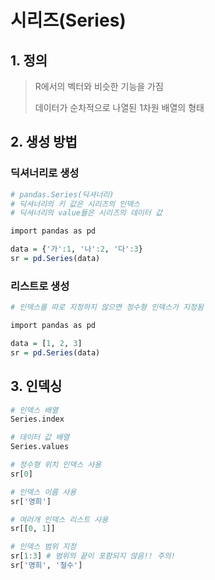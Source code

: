 # 시리즈(Series)

## 1. 정의

> R에서의 벡터와 비슷한 기능을 가짐
>
> 데이터가 순차적으로 나열된 1차원 배열의 형태



## 2. 생성 방법

### 딕셔너리로 생성<!-- {docsify-ignore} -->

```R
# pandas.Series(딕셔너리)
# 딕셔너리의 키 값은 시리즈의 인덱스
# 딕셔너리의 value들은 시리즈의 데이터 값

import pandas as pd

data = {'가':1, '나':2, '다':3}
sr = pd.Series(data)
```

### 리스트로 생성<!-- {docsify-ignore} -->

```R
# 인덱스를 따로 지정하지 않으면 정수형 인덱스가 지정됨

import pandas as pd

data = [1, 2, 3]
sr = pd.Series(data)
```



## 3. 인덱싱

```R
# 인덱스 배열
Series.index

# 데이터 값 배열
Series.values

# 정수형 위치 인덱스 사용
sr[0]

# 인덱스 이름 사용
sr['영희']

# 여러개 인덱스 리스트 사용
sr[[0, 1]]

# 인덱스 범위 지정
sr[1:3] # 범위의 끝이 포함되지 않음!! 주의!
sr['영희', '철수']
```

